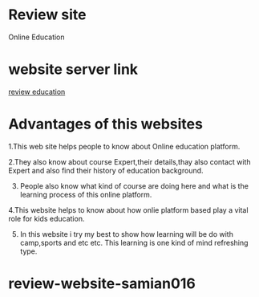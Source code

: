 # Review site
  Online Education

# website server link
[review education](https://suspicious-swanson-8e6449.netlify.app/about)


# Advantages of this websites
1.This web site helps people to know about Online education platform.

2.They also know about course Expert,their details,thay also contact with Expert and also find their history of education background.

3. People also know what kind of course are doing here and what is the  learning process of this online platform.

4.This website helps to know about how onlie platform based play a vital role for kids education.

5. In this website i try my best to show how learning will be do with camp,sports and etc etc.
This learning is one kind of mind refreshing type.

# review-website-samian016
